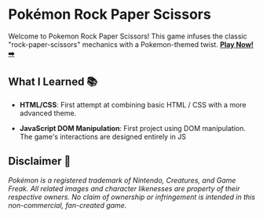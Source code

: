 # Pokémon Rock Paper Scissors

Welcome to Pokemon Rock Paper Scissors! This game infuses the classic "rock-paper-scissors" mechanics with a Pokemon-themed twist.
[**Play Now! ➡️**](https://axiomaticadi.github.io/rockpaperscissors/)

## What I Learned 📚

- **HTML/CSS**: First attempt at combining basic HTML / CSS with a more advanced theme.
  
- **JavaScript DOM Manipulation**: First project using DOM manipulation. The game's interactions are designed entirely in JS

## Disclaimer 📜

_Pokémon is a registered trademark of Nintendo, Creatures, and Game Freak. All related images and character likenesses are property of their respective owners. No claim of ownership or infringement is intended in this non-commercial, fan-created game._
